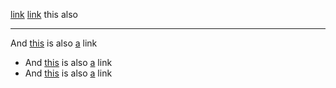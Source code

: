 [link](http://foo.bar)
[link](http://foo.bar) this also

---

And [this](http://foo.com) is also [a](http://foo.bar) link

- And [this](http://foo.com) is also [a](http://foo.bar) link
- And [this](http://foo.com) is also [a](http://foo.bar) link
